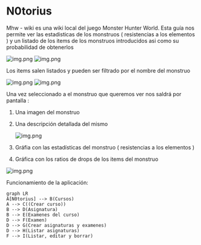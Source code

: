 # N0torius

Mhw - wiki es una wiki local del juego Monster Hunter World. Esta guía nos permite ver las estadisticas de los monstruos ( resistencias a los elementos ) y un listado de los items de los monstruos introducidos asi como su probabilidad de obtenerlos

![img.png](capturas/inicio)
![img.png](capturas/monstruos-inicio)

Los items salen listados y pueden ser filtrado por el nombre del monstruo

![img.png](capturas/items-inicio)
![img.png](capturas/items-filtrado)


Una vez seleccionado a el monstruo que queremos ver nos saldrá por pantalla : 
1. Una imagen del monstruo
2. Una descripción detallada del mismo

	![img.png](capturas/monstruos-descripcion)
	
3. Gráfia con las estadísticas del monstruo ( resistencias a los elementos )
4. Gráfica con los ratios de drops de los items del monstruo

![img.png](capturas/monstruos-grafica)

Funcionamiento de la aplicación:

```mermaid
graph LR
A[N0torius] --> B(Cursos)
A --> C((Crear curso))
B --> D(Asignatura)
B --> E(Examenes del curso)
D --> F(Examen)
D --> G(Crear asignaturas y examenes)
D --> H(Listar asignaturas)
F --> I(Listar, editar y borrar)
```
